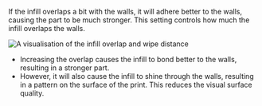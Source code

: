 If the infill overlaps a bit with the walls, it will adhere better to the walls, causing the part to be much stronger. This setting controls how much the infill overlaps the walls.

![A visualisation of the infill overlap and wipe distance](infill_overlap.svg)

* Increasing the overlap causes the infill to bond better to the walls, resulting in a stronger part.
* However, it will also cause the infill to shine through the walls, resulting in a pattern on the surface of the print. This reduces the visual surface quality.